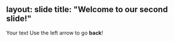 layout: slide
title: "Welcome to our second slide!"
---
Your text
Use the left arrow to go **back**!
